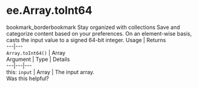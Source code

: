  
#  ee.Array.toInt64
bookmark_borderbookmark Stay organized with collections  Save and categorize content based on your preferences.
On an element-wise basis, casts the input value to a signed 64-bit integer.
Usage | Returns  
---|---  
`Array.toInt64()` | Array  
Argument | Type | Details  
---|---|---  
this: `input` | Array | The input array.  
Was this helpful?
